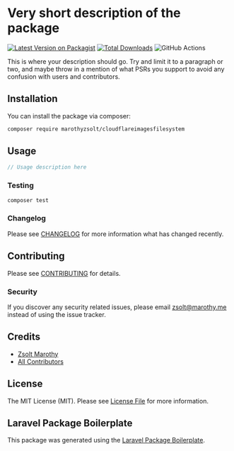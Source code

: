 # Very short description of the package

[![Latest Version on Packagist](https://img.shields.io/packagist/v/marothyzsolt/cloudflareimagesfilesystem.svg?style=flat-square)](https://packagist.org/packages/marothyzsolt/cloudflareimagesfilesystem)
[![Total Downloads](https://img.shields.io/packagist/dt/marothyzsolt/cloudflareimagesfilesystem.svg?style=flat-square)](https://packagist.org/packages/marothyzsolt/cloudflareimagesfilesystem)
![GitHub Actions](https://github.com/marothyzsolt/cloudflareimagesfilesystem/actions/workflows/main.yml/badge.svg)

This is where your description should go. Try and limit it to a paragraph or two, and maybe throw in a mention of what PSRs you support to avoid any confusion with users and contributors.

## Installation

You can install the package via composer:

```bash
composer require marothyzsolt/cloudflareimagesfilesystem
```

## Usage

```php
// Usage description here
```

### Testing

```bash
composer test
```

### Changelog

Please see [CHANGELOG](CHANGELOG.md) for more information what has changed recently.

## Contributing

Please see [CONTRIBUTING](CONTRIBUTING.md) for details.

### Security

If you discover any security related issues, please email zsolt@marothy.me instead of using the issue tracker.

## Credits

-   [Zsolt Marothy](https://github.com/marothyzsolt)
-   [All Contributors](../../contributors)

## License

The MIT License (MIT). Please see [License File](LICENSE.md) for more information.

## Laravel Package Boilerplate

This package was generated using the [Laravel Package Boilerplate](https://laravelpackageboilerplate.com).
